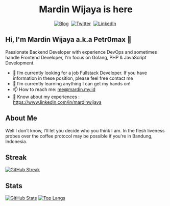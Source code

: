 <p>
  <h1 align="center">Mardin Wijaya is here</h1>
</p>
<p align="center">
<a href="https://mardinwijaya.my.id"><img src="https://img.shields.io/badge/website-000000?style=for-the-badge&logo=About.me&logoColor=white" alt="Blog" /></a>&nbsp;
<a href="https://twitter.com/petr0max"><img src="https://img.shields.io/badge/Twitter-1DA1F2?style=for-the-badge&logo=twitter&logoColor=white" alt="Twitter" /></a>&nbsp;
<a href="https://www.linkedin.com/in/mardinwijaya/"><img src="https://img.shields.io/badge/LinkedIn-0077B5?style=for-the-badge&logo=linkedin&logoColor=white" alt="LinkedIn" /></a>&nbsp;
<br/>

<!--
**mardinw/mardinw** is a ✨ _special_ ✨ repository because its `README.md` (this file) appears on your GitHub profile.
-->
## Hi, I'm Mardin Wijaya a.k.a Petr0max 👋
Passionate Backend Developer with experience DevOps and sometimes handle Frontend Developer, I'm focus on Golang, PHP & JavaScript Development.

- 💼 I’m currently looking for a job Fullstack Developer. If you have information in these position, please feel free contact me
- 🌱 I’m currently learning anything I can get my hands on!
- 📫 How to reach me: me@mardin.my.id
- 📃 Know about my experiences : https://www.linkedin.com/in/mardinwijaya

## About Me
Well I don't know, I'll let you decide who you think I am. In the flesh liveness probes over the coffee protocol may be possible if you're in Bandung, Indonesia. 

## Streak
[![GitHub Streak](https://streak-stats.demolab.com/?user=mardinw)](https://git.io/streak-stats)

## Stats
[![GitHub Stats](https://github-readme-stats.vercel.app/api?username=mardinw&hide=issues)](https://github.com/anuraghazra/github-readme-stats)
[![Top Langs](https://github-readme-stats.vercel.app/api/top-langs/?username=mardinw)](https://github.com/anuraghazra/github-readme-stats)
